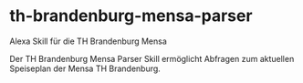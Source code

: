 # th-brandenburg-mensa-parser
Alexa Skill für die TH Brandenburg Mensa

Der TH Brandenburg Mensa Parser Skill ermöglicht Abfragen zum aktuellen Speiseplan der Mensa TH Brandenburg.
